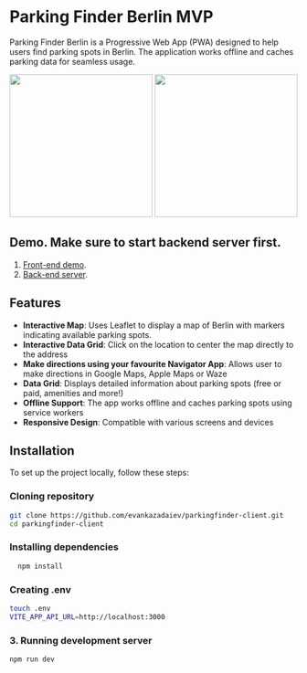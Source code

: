 # Parking Finder Berlin MVP

Parking Finder Berlin is a Progressive Web App (PWA) designed to help users find parking spots in Berlin. The application works offline and caches parking data for seamless usage.

<p>
  <img src="https://github.com/user-attachments/assets/ac553dd8-c7fa-4ec5-990c-95db1cbff233" width="250px" />
  <img src="https://github.com/user-attachments/assets/ae774137-0817-4691-8aec-bd8f9f4a0ee0" width="250px" />
</p>

## Demo. Make sure to start backend server first.
1. [Front-end demo](https://pacific-cove-71889-f44426dfeaf4.herokuapp.com/).
2. [Back-end server](https://sleepy-basin-25742-c216d1d4896e.herokuapp.com/).

## Features

- **Interactive Map**: Uses Leaflet to display a map of Berlin with markers indicating available parking spots.
- **Interactive Data Grid**: Click on the location to center the map directly to the address
- **Make directions using your favourite Navigator App**: Allows user to make directions in Google Maps, Apple Maps or Waze
- **Data Grid**: Displays detailed information about parking spots (free or paid, amenities and more!)
- **Offline Support**: The app works offline and caches parking spots using service workers
- **Responsive Design**: Compatible with various screens and devices

## Installation

To set up the project locally, follow these steps:

 ### Cloning repository

   ```bash
   git clone https://github.com/evankazadaiev/parkingfinder-client.git
   cd parkingfinder-client
   ```
### Installing dependencies
```bash
  npm install
```
 ### Creating .env
  ```bash
  touch .env
  VITE_APP_API_URL=http://localhost:3000
  ```
### 3. Running development server
```bash
npm run dev
```
